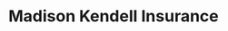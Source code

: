---
title: "Madison Kendell Insurance"
url: /natchitoches/madison-kendell-insurance/
shop: Allgemein
---